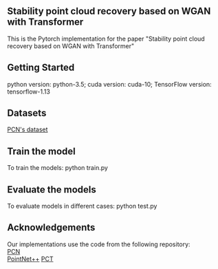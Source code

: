 ## Stability point cloud recovery based on WGAN with Transformer

This is the Pytorch implementation for the paper "Stability point cloud recovery based on WGAN with Transformer"

## Getting Started
python version: python-3.5;  cuda version: cuda-10;  TensorFlow version: tensorflow-1.13

## Datasets
 [PCN's dataset](https://github.com/wentaoyuan/pcn)  
    
## Train the model
To train the models: python train.py  

    

## Evaluate the models

To evaluate models in different cases: python test.py  



## Acknowledgements 
Our implementations use the code from the following repository:  
[PCN](https://github.com/wentaoyuan/pcn)     
[PointNet++](https://github.com/charlesq34/pointnet2) 
 [PCT](https://github.com/MenghaoGuo/PCT)
